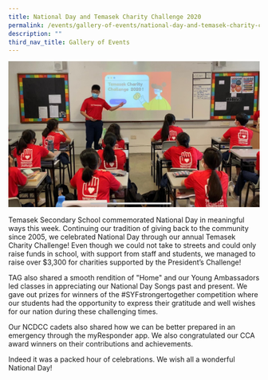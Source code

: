 ```yaml
---
title: National Day and Temasek Charity Challenge 2020
permalink: /events/gallery-of-events/national-day-and-temasek-charity-challenge-2020/
description: ""
third_nav_title: Gallery of Events
---
```

![](/images/tcc%20pic.jpg)

Temasek Secondary School commemorated National Day in meaningful ways this week. Continuing our tradition of giving back to the community since 2005, we celebrated National Day through our annual Temasek Charity Challenge! Even though we could not take to streets and could only raise funds in school, with support from staff and students, we managed to raise over $3,300 for charities supported by the President’s Challenge!

  

TAG also shared a smooth rendition of "Home" and our Young Ambassadors led classes in appreciating our National Day Songs past and present. We gave out prizes for winners of the #SYFstrongertogether competition where our students had the opportunity to express their gratitude and well wishes for our nation during these challenging times.

  

Our NCDCC cadets also shared how we can be better prepared in an emergency through the myResponder app. We also congratulated our CCA award winners on their contributions and achievements.

  

Indeed it was a packed hour of celebrations. We wish all a wonderful National Day!